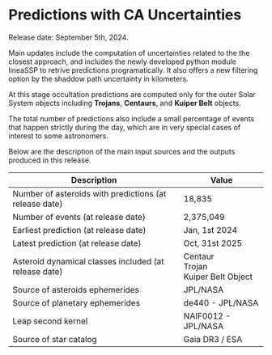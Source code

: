 <!-- 03-2024-ca-uncertainties-release.md -->

# Predictions with CA Uncertainties

Release date: September 5th, 2024.

Main updates include the computation of uncertainties related to the the closest approach, and includes the newly developed python module lineaSSP to retrive predictions programatically. It also offers a new filtering option by the shaddow path uncertainty in kilometers.

At this stage occultation predictions are computed only for the outer Solar System objects including **Trojans**, **Centaurs**, and **Kuiper Belt** objects.

The total number of predictions also include a small percentage of events that happen strictly during the day, which are in very special cases of interest to some astronomers.

Below are the description of the main input sources and the outputs produced in this release.

| Description                                            | Value                                       |
| ------------------------------------------------------ | ------------------------------------------- |
| Number of asteroids with predictions (at release date) | 18,835                                      |
| Number of events (at release date)                     | 2,375,049                                   |
| Earliest prediction (at release date)                  | Jan, 1st 2024                               |
| Latest prediction (at release date)                    | Oct, 31st 2025                              |
| Asteroid dynamical classes included (at release date)  | Centaur <br/>Trojan <br/>Kuiper Belt Object |
| Source of asteroids ephemerides                        | JPL/NASA                                    |
| Source of planetary ephemerides                        | de440 - JPL/NASA                            |
| Leap second kernel                                     | NAIF0012 - JPL/NASA                         |
| Source of star catalog                                 | Gaia DR3 / ESA                              |
